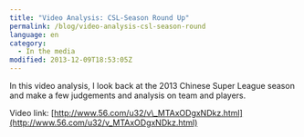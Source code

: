 ```yaml
---
title: "Video Analysis: CSL-Season Round Up"
permalink: /blog/video-analysis-csl-season-round
language: en
category:
  - In the media
modified: 2013-12-09T18:53:05Z
---
```


In this video analysis, I look back at the 2013 Chinese Super League season and make a few judgements and analysis on team and players.

Video link: [http://www.56.com/u32/v\_MTAxODgxNDkz.html](http://www.56.com/u32/v_MTAxODgxNDkz.html)
